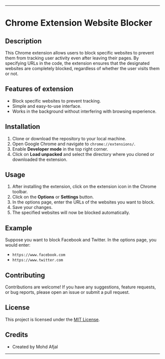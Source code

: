 
---

# Chrome Extension Website Blocker

## Description
This Chrome extension allows users to block specific websites to prevent them from tracking user activity even after leaving their pages. By specifying URLs in the code, the extension ensures that the designated websites are completely blocked, regardless of whether the user visits them or not.

## Features of extension
- Block specific websites to prevent tracking.
- Simple and easy-to-use interface.
- Works in the background without interfering with browsing experience.

## Installation
1. Clone or download the repository to your local machine.
2. Open Google Chrome and navigate to `chrome://extensions/`.
3. Enable **Developer mode** in the top right corner.
4. Click on **Load unpacked** and select the directory where you cloned or downloaded the extension.

## Usage
1. After installing the extension, click on the extension icon in the Chrome toolbar.
2. Click on the **Options** or **Settings** button.
3. In the options page, enter the URLs of the websites you want to block.
4. Save your changes.
5. The specified websites will now be blocked automatically.

## Example
Suppose you want to block Facebook and Twitter. In the options page, you would enter:
- `https://www.facebook.com`
- `https://www.twitter.com`

## Contributing
Contributions are welcome! If you have any suggestions, feature requests, or bug reports, please open an issue or submit a pull request.

## License
This project is licensed under the [MIT License](LICENSE).

## Credits
- Created by Mohd Afjal

---

